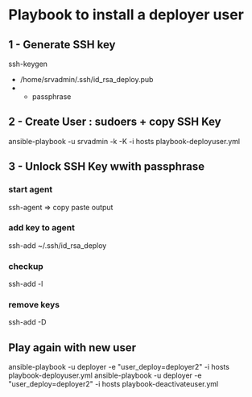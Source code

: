 # Playbook to install a deployer user

## 1 - Generate SSH key

 ssh-keygen
 - /home/srvadmin/.ssh/id_rsa_deploy.pub
 - + passphrase


## 2 - Create User : sudoers + copy SSH Key
ansible-playbook -u srvadmin -k -K -i hosts playbook-deployuser.yml

## 3 - Unlock SSH Key wwith passphrase
### start agent
ssh-agent  => copy paste output
### add key to agent
ssh-add ~/.ssh/id_rsa_deploy
### checkup
ssh-add -l
### remove keys
ssh-add -D

## Play again with new user
ansible-playbook -u deployer -e "user_deploy=deployer2" -i hosts playbook-deployuser.yml
ansible-playbook -u deployer -e "user_deploy=deployer2" -i hosts playbook-deactivateuser.yml